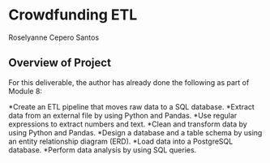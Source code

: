 # Crowdfunding ETL
Roselyanne Cepero Santos

## Overview of Project
For this deliverable, the author has already done the following as part of Module 8:

*Create an ETL pipeline that moves raw data to a SQL database.
*Extract data from an external file by using Python and Pandas.
*Use regular expressions to extract numbers and text.
*Clean and transform data by using Python and Pandas.
*Design a database and a table schema by using an entity relationship diagram (ERD).
*Load data into a PostgreSQL database.
*Perform data analysis by using SQL queries.
